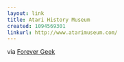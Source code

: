 ```yaml
---
layout: link
title: Atari History Museum
created: 1094569301
linkurl: http://www.atarimuseum.com/
---
```

via [Forever Geek][]

  [Forever Geek]: http://forevergeek.com/games/ataris_junk_is_another_mans_treasure.php
